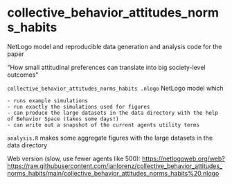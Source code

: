 # collective_behavior_attitudes_norms_habits 

NetLogo model and reproducible data generation and analysis code for the paper

"How small attitudinal preferences can translate into big society-level outcomes"

`collective_behavior_attitudes_norms_habits .nlogo` NetLogo model which

    - runs example simulations
    - run exactly the simulations used for figures
    - can produce the large datasets in the data directory with the help of Behavior Space (takes some days!)
    - can write out a snapshot of the current agents utility terms

`analysis.R` makes some aggregate figures with the large datasets in the data directory

Web version (slow, use fewer agents like 500): https://netlogoweb.org/web?https://raw.githubusercontent.com/janlorenz/collective_behavior_attitudes_norms_habits/main/collective_behavior_attitudes_norms_habits%20.nlogo
